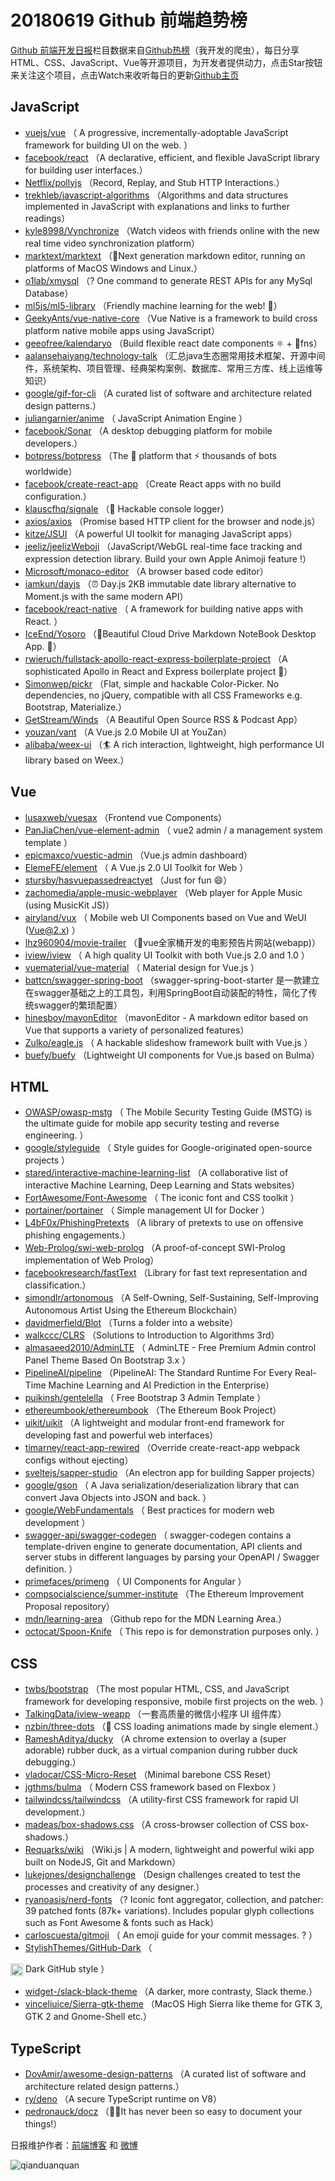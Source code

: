 # 20180619 Github 前端趋势榜

[Github 前端开发日报](http://caibaojian.com/c/news)栏目数据来自[Github热榜](http://news.caibaojian.com/)（我开发的爬虫），每日分享HTML、CSS、JavaScript、Vue等开源项目，为开发者提供动力，点击Star按钮来关注这个项目，点击Watch来收听每日的更新[Github主页](https://github.com/kujian/githubTrending)
## JavaScript

* [vuejs/vue](https://github.com/vuejs/vue) （
        A progressive, incrementally-adoptable JavaScript framework for building UI on the web.
      ）
* [facebook/react](https://github.com/facebook/react) （A declarative, efficient, and flexible JavaScript library for building user interfaces.）
* [Netflix/pollyjs](https://github.com/Netflix/pollyjs) （Record, Replay, and Stub HTTP Interactions.）
* [trekhleb/javascript-algorithms](https://github.com/trekhleb/javascript-algorithms) （Algorithms and data structures implemented in JavaScript with explanations and links to further readings）
* [kyle8998/Vynchronize](https://github.com/kyle8998/Vynchronize) （Watch videos with friends online with the new real time video synchronization platform）
* [marktext/marktext](https://github.com/marktext/marktext) （📝Next generation markdown editor, running on platforms of MacOS Windows and Linux.）
* [o1lab/xmysql](https://github.com/o1lab/xmysql) （? One command to generate REST APIs for any MySql Database）
* [ml5js/ml5-library](https://github.com/ml5js/ml5-library) （Friendly machine learning for the web! 🤖）
* [GeekyAnts/vue-native-core](https://github.com/GeekyAnts/vue-native-core) （Vue Native is a framework to build cross platform native mobile apps using JavaScript）
* [geeofree/kalendaryo](https://github.com/geeofree/kalendaryo) （Build flexible react date components ⚛️ + 📅fns）
* [aalansehaiyang/technology-talk](https://github.com/aalansehaiyang/technology-talk) （汇总java生态圈常用技术框架、开源中间件，系统架构、项目管理、经典架构案例、数据库、常用三方库、线上运维等知识）
* [google/gif-for-cli](https://github.com/google/gif-for-cli) （A curated list of software and architecture related design patterns.）
* [juliangarnier/anime](https://github.com/juliangarnier/anime) （
        JavaScript Animation Engine
      ）
* [facebook/Sonar](https://github.com/facebook/Sonar) （A desktop debugging platform for mobile developers.）
* [botpress/botpress](https://github.com/botpress/botpress) （The 🤖 platform that ⚡ thousands of bots worldwide）
* [facebook/create-react-app](https://github.com/facebook/create-react-app) （Create React apps with no build configuration.）
* [klauscfhq/signale](https://github.com/klauscfhq/signale) （👋 Hackable console logger）
* [axios/axios](https://github.com/axios/axios) （Promise based HTTP client for the browser and node.js）
* [kitze/JSUI](https://github.com/kitze/JSUI) （A powerful UI toolkit for managing JavaScript apps）
* [jeeliz/jeelizWeboji](https://github.com/jeeliz/jeelizWeboji) （JavaScript/WebGL real-time face tracking and expression detection library. Build your own Apple Animoji feature !）
* [Microsoft/monaco-editor](https://github.com/Microsoft/monaco-editor) （A browser based code editor）
* [iamkun/dayjs](https://github.com/iamkun/dayjs) （⏰ Day.js 2KB immutable date library alternative to Moment.js with the same modern API）
* [facebook/react-native](https://github.com/facebook/react) （
        A framework for building native apps with React.
      ）
* [IceEnd/Yosoro](https://github.com/IceEnd/Yosoro) （📓Beautiful Cloud Drive Markdown NoteBook Desktop App. 🚀）
* [rwieruch/fullstack-apollo-react-express-boilerplate-project](https://github.com/rwieruch/fullstack-apollo-react-express-boilerplate-project) （A sophisticated Apollo in React and Express boilerplate project 🌟）
* [Simonwep/pickr](https://github.com/Simonwep/pickr) （Flat, simple and hackable Color-Picker. No dependencies, no jQuery, compatible with all CSS Frameworks e.g. Bootstrap, Materialize.）
* [GetStream/Winds](https://github.com/GetStream/Winds) （A Beautiful Open Source RSS &amp; Podcast App）
* [youzan/vant](https://github.com/youzan/vant) （A Vue.js 2.0 Mobile UI at YouZan）
* [alibaba/weex-ui](https://github.com/alibaba/weex-ui) （🏄 A rich interaction, lightweight, high performance UI library based on Weex.）

## Vue

* [lusaxweb/vuesax](https://github.com/lusaxweb/vuesax) （Frontend vue Components）
* [PanJiaChen/vue-element-admin](https://github.com/PanJiaChen/vue-element-admin) （
        vue2 admin / a management system template
      ）
* [epicmaxco/vuestic-admin](https://github.com/epicmaxco/vuestic-admin) （Vue.js admin dashboard）
* [ElemeFE/element](https://github.com/ElemeFE/element) （
        A Vue.js 2.0 UI Toolkit for Web
      ）
* [stursby/hasvuepassedreactyet](https://github.com/stursby/hasvuepassedreactyet) （Just for fun 😄）
* [zachomedia/apple-music-webplayer](https://github.com/zachomedia/apple-music-webplayer) （Web player for Apple Music (using MusicKit JS)）
* [airyland/vux](https://github.com/airyland/vux) （
        Mobile web UI Components based on Vue and WeUI (Vue@2.x)
      ）
* [lhz960904/movie-trailer](https://github.com/lhz960904/movie-trailer) （🍿vue全家桶开发的电影预告片网站(webapp)）
* [iview/iview](https://github.com/iview/iview) （
        A high quality UI Toolkit with both Vue.js 2.0 and 1.0
      ）
* [vuematerial/vue-material](https://github.com/vuematerial/vue-material) （
        Material design for Vue.js
      ）
* [battcn/swagger-spring-boot](https://github.com/battcn/swagger-spring-boot) （swagger-spring-boot-starter 是一款建立在swagger基础之上的工具包，利用SpringBoot自动装配的特性，简化了传统swagger的繁琐配置）
* [hinesboy/mavonEditor](https://github.com/hinesboy/mavonEditor) （mavonEditor - A markdown editor based on Vue that supports a variety of personalized features）
* [Zulko/eagle.js](https://github.com/Zulko/eagle.js) （
        A hackable slideshow framework built with Vue.js
      ）
* [buefy/buefy](https://github.com/buefy/buefy) （Lightweight UI components for Vue.js based on Bulma）

## HTML

* [OWASP/owasp-mstg](https://github.com/OWASP/owasp-mstg) （
         The Mobile Security Testing Guide (MSTG) is the ultimate guide for mobile app security testing and reverse engineering.
      ）
* [google/styleguide](https://github.com/google/styleguide) （
        Style guides for Google-originated open-source projects
      ）
* [stared/interactive-machine-learning-list](https://github.com/stared/interactive-machine-learning-list) （A collaborative list of interactive Machine Learning, Deep Learning and Stats websites）
* [FortAwesome/Font-Awesome](https://github.com/FortAwesome/Font-Awesome) （
        The iconic font and CSS toolkit
      ）
* [portainer/portainer](https://github.com/portainer/portainer) （
        Simple management UI for Docker
      ）
* [L4bF0x/PhishingPretexts](https://github.com/L4bF0x/PhishingPretexts) （A library of pretexts to use on offensive phishing engagements.）
* [Web-Prolog/swi-web-prolog](https://github.com/Web-Prolog/swi-web-prolog) （A proof-of-concept SWI-Prolog implementation of Web Prolog）
* [facebookresearch/fastText](https://github.com/facebookresearch/fastText) （Library for fast text representation and classification.）
* [simondlr/artonomous](https://github.com/simondlr/artonomous) （A Self-Owning, Self-Sustaining, Self-Improving Autonomous Artist Using the Ethereum Blockchain）
* [davidmerfield/Blot](https://github.com/davidmerfield/Blot) （Turns a folder into a website）
* [walkccc/CLRS](https://github.com/walkccc/CLRS) （Solutions to Introduction to Algorithms 3rd）
* [almasaeed2010/AdminLTE](https://github.com/almasaeed2010/AdminLTE) （
        AdminLTE - Free Premium Admin control Panel Theme Based On Bootstrap 3.x
      ）
* [PipelineAI/pipeline](https://github.com/PipelineAI/pipeline) （PipelineAI: The Standard Runtime For Every Real-Time Machine Learning and AI Prediction in the Enterprise）
* [puikinsh/gentelella](https://github.com/puikinsh/gentelella) （
        Free Bootstrap 3 Admin Template
      ）
* [ethereumbook/ethereumbook](https://github.com/ethereumbook/ethereumbook) （The Ethereum Book Project）
* [uikit/uikit](https://github.com/uikit/uikit) （A lightweight and modular front-end framework for developing fast and powerful web interfaces）
* [timarney/react-app-rewired](https://github.com/timarney/react-app-rewired) （Override create-react-app webpack configs without ejecting）
* [sveltejs/sapper-studio](https://github.com/sveltejs/sapper-studio) （An electron app for building Sapper projects）
* [google/gson](https://github.com/google/gson) （
        A Java serialization/deserialization library that can convert Java Objects into JSON and back.
      ）
* [google/WebFundamentals](https://github.com/google/WebFundamentals) （
        Best practices for modern web development
      ）
* [swagger-api/swagger-codegen](https://github.com/swagger-api/swagger-codegen) （
        swagger-codegen contains a template-driven engine to generate documentation, API clients and server stubs in different languages by parsing your OpenAPI / Swagger definition.
      ）
* [primefaces/primeng](https://github.com/primefaces/primeng) （
        UI Components for Angular
      ）
* [compsocialscience/summer-institute](https://github.com/compsocialscience/summer-institute) （The Ethereum Improvement Proposal repository）
* [mdn/learning-area](https://github.com/mdn/learning-area) （Github repo for the MDN Learning Area.）
* [octocat/Spoon-Knife](https://github.com/octocat/Spoon-Knife) （
        This repo is for demonstration purposes only.
      ）

## CSS

* [twbs/bootstrap](https://github.com/twbs/bootstrap) （The most popular HTML, CSS, and JavaScript framework for developing responsive, mobile first projects on the web.
      ）
* [TalkingData/iview-weapp](https://github.com/TalkingData/iview-weapp) （一套高质量的微信小程序 UI 组件库）
* [nzbin/three-dots](https://github.com/nzbin/three-dots) （🔮 CSS loading animations made by single element.）
* [RameshAditya/ducky](https://github.com/RameshAditya/ducky) （A chrome extension to overlay a (super adorable) rubber duck, as a virtual companion during rubber duck debugging.）
* [vladocar/CSS-Micro-Reset](https://github.com/vladocar/CSS-Micro-Reset) （Minimal barebone CSS Reset）
* [jgthms/bulma](https://github.com/jgthms/bulma) （
        Modern CSS framework based on Flexbox
      ）
* [tailwindcss/tailwindcss](https://github.com/tailwindcss/tailwindcss) （A utility-first CSS framework for rapid UI development.）
* [madeas/box-shadows.css](https://github.com/madeas/box-shadows.css) （A cross-browser collection of CSS box-shadows.）
* [Requarks/wiki](https://github.com/Requarks/wiki) （Wiki.js | A modern, lightweight and powerful wiki app built on NodeJS, Git and Markdown）
* [lukejones/designchallenge](https://github.com/lukejones/designchallenge) （Design challenges created to test the processes and creativity of any designer.）
* [ryanoasis/nerd-fonts](https://github.com/ryanoasis/nerd-fonts) （? Iconic font aggregator, collection, and patcher: 39 patched fonts (87k+ variations). Includes popular glyph collections such as Font Awesome &amp; fonts such as Hack）
* [carloscuesta/gitmoji](https://github.com/carloscuesta/gitmoji) （
        An emoji guide for your commit messages. ? 
      ）
* [StylishThemes/GitHub-Dark](https://github.com/StylishThemes/GitHub-Dark) （
        
<img class="emoji" title=":octocat:" alt=":octocat:" src="https://assets-cdn.github.com/images/icons/emoji/octocat.png" height="20" width="20" align="absmiddle"> Dark GitHub style
      ）
* [widget-/slack-black-theme](https://github.com/widget-/slack-black-theme) （A darker, more contrasty, Slack theme.）
* [vinceliuice/Sierra-gtk-theme](https://github.com/vinceliuice/Sierra-gtk-theme) （MacOS High Sierra like theme for GTK 3, GTK 2 and Gnome-Shell etc.）

## TypeScript

* [DovAmir/awesome-design-patterns](https://github.com/DovAmir/awesome-design-patterns) （A curated list of software and architecture related design patterns.）
* [ry/deno](https://github.com/ry/deno) （A secure TypeScript runtime on V8）
* [pedronauck/docz](https://github.com/pedronauck/docz) （✍🏻It has never been so easy to document your things!）


日报维护作者：[前端博客](http://caibaojian.com/) 和 [微博](http://caibaojian.com/go/weibo)

![qianduanquan](https://user-images.githubusercontent.com/3055447/38468989-651132ac-3b80-11e8-8e6b-15122322a9d7.png)